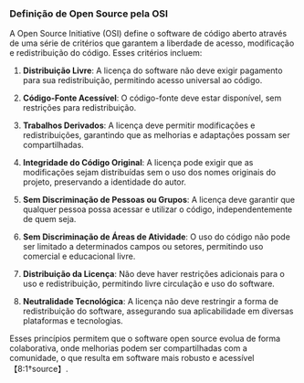 ### Definição de Open Source pela OSI

A Open Source Initiative (OSI) define o software de código aberto através de uma série de critérios que garantem a liberdade de acesso, modificação e redistribuição do código. Esses critérios incluem:

1. **Distribuição Livre**: A licença do software não deve exigir pagamento para sua redistribuição, permitindo acesso universal ao código.
   
2. **Código-Fonte Acessível**: O código-fonte deve estar disponível, sem restrições para redistribuição.

3. **Trabalhos Derivados**: A licença deve permitir modificações e redistribuições, garantindo que as melhorias e adaptações possam ser compartilhadas.

4. **Integridade do Código Original**: A licença pode exigir que as modificações sejam distribuídas sem o uso dos nomes originais do projeto, preservando a identidade do autor.

5. **Sem Discriminação de Pessoas ou Grupos**: A licença deve garantir que qualquer pessoa possa acessar e utilizar o código, independentemente de quem seja.

6. **Sem Discriminação de Áreas de Atividade**: O uso do código não pode ser limitado a determinados campos ou setores, permitindo uso comercial e educacional livre.

7. **Distribuição da Licença**: Não deve haver restrições adicionais para o uso e redistribuição, permitindo livre circulação e uso do software.

8. **Neutralidade Tecnológica**: A licença não deve restringir a forma de redistribuição do software, assegurando sua aplicabilidade em diversas plataformas e tecnologias.

Esses princípios permitem que o software open source evolua de forma colaborativa, onde melhorias podem ser compartilhadas com a comunidade, o que resulta em software mais robusto e acessível【8:1†source】.